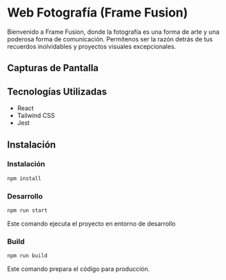# Web Fotografía (Frame Fusion) 

Bienvenido a Frame Fusion, donde la fotografía es una forma de arte y una poderosa forma de comunicación. Permítenos ser la razón detrás de tus recuerdos inolvidables y proyectos visuales excepcionales.

## Capturas de Pantalla


## Tecnologías Utilizadas

- React
- Tailwind CSS
- Jest

## Instalación

### Instalación 

```bash
npm install
```

### Desarrollo

```bash
npm run start
```

Este comando ejecuta el proyecto en entorno de desarrollo

### Build 

```bash
npm run build
```

Este comando prepara el código para producción.


